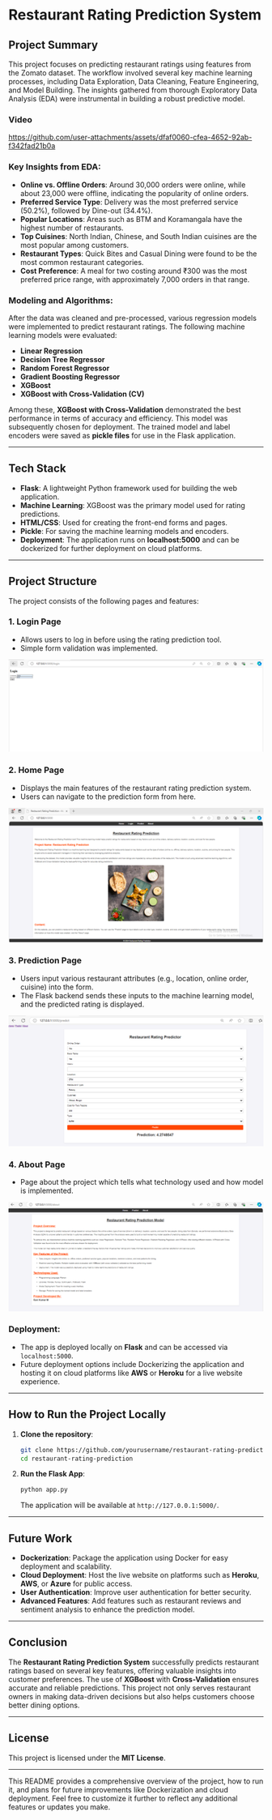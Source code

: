 # **Restaurant Rating Prediction System**

## **Project Summary**

This project focuses on predicting restaurant ratings using features from the Zomato dataset. The workflow involved several key machine learning processes, including Data Exploration, Data Cleaning, Feature Engineering, and Model Building. The insights gathered from thorough Exploratory Data Analysis (EDA) were instrumental in building a robust predictive model.

### Video 

https://github.com/user-attachments/assets/dfaf0060-cfea-4652-92ab-f342fad21b0a

### **Key Insights from EDA**:
- **Online vs. Offline Orders**: Around 30,000 orders were online, while about 23,000 were offline, indicating the popularity of online orders.
- **Preferred Service Type**: Delivery was the most preferred service (50.2%), followed by Dine-out (34.4%).
- **Popular Locations**: Areas such as BTM and Koramangala have the highest number of restaurants.
- **Top Cuisines**: North Indian, Chinese, and South Indian cuisines are the most popular among customers.
- **Restaurant Types**: Quick Bites and Casual Dining were found to be the most common restaurant categories.
- **Cost Preference**: A meal for two costing around ₹300 was the most preferred price range, with approximately 7,000 orders in that range.

### **Modeling and Algorithms**:
After the data was cleaned and pre-processed, various regression models were implemented to predict restaurant ratings. The following machine learning models were evaluated:
- **Linear Regression**
- **Decision Tree Regressor**
- **Random Forest Regressor**
- **Gradient Boosting Regressor**
- **XGBoost**
- **XGBoost with Cross-Validation (CV)**

Among these, **XGBoost with Cross-Validation** demonstrated the best performance in terms of accuracy and efficiency. This model was subsequently chosen for deployment. The trained model and label encoders were saved as **pickle files** for use in the Flask application.

---

## **Tech Stack**

- **Flask**: A lightweight Python framework used for building the web application.
- **Machine Learning**: XGBoost was the primary model used for rating predictions.
- **HTML/CSS**: Used for creating the front-end forms and pages.
- **Pickle**: For saving the machine learning models and encoders.
- **Deployment**: The application runs on **localhost:5000** and can be dockerized for further deployment on cloud platforms.

---

## **Project Structure**

The project consists of the following pages and features:

### **1. Login Page**
- Allows users to log in before using the rating prediction tool.
- Simple form validation was implemented.

![Alt text](https://github.com/raviatkumar/Restaurant_Rating_Prediction/blob/main/output/image3.PNG?raw=true)

### **2. Home Page**
- Displays the main features of the restaurant rating prediction system.
- Users can navigate to the prediction form from here.

![Alt text](https://raw.githubusercontent.com/raviatkumar/Restaurant_Rating_Prediction/refs/heads/main/output/image1.PNG)

### **3. Prediction Page**
- Users input various restaurant attributes (e.g., location, online order, cuisine) into the form.
- The Flask backend sends these inputs to the machine learning model, and the predicted rating is displayed.

![Alt text](https://raw.githubusercontent.com/raviatkumar/Restaurant_Rating_Prediction/refs/heads/main/output/image4.PNG)

### **4. About Page**
- Page about the project which tells what technology used and how model is implemented.

![Alt text](https://raw.githubusercontent.com/raviatkumar/Restaurant_Rating_Prediction/refs/heads/main/output/image2.PNG)
 
### **Deployment**:
- The app is deployed locally on **Flask** and can be accessed via `localhost:5000`.
- Future deployment options include Dockerizing the application and hosting it on cloud platforms like **AWS** or **Heroku** for a live website experience.

---

## **How to Run the Project Locally**

1. **Clone the repository**:
   ```bash
   git clone https://github.com/yourusername/restaurant-rating-prediction.git
   cd restaurant-rating-prediction
   ```
2. **Run the Flask App**:
   ```bash
   python app.py
   ```
   The application will be available at `http://127.0.0.1:5000/`.

---

## **Future Work**

- **Dockerization**: Package the application using Docker for easy deployment and scalability.
- **Cloud Deployment**: Host the live website on platforms such as **Heroku**, **AWS**, or **Azure** for public access.
- **User Authentication**: Improve user authentication for better security.
- **Advanced Features**: Add features such as restaurant reviews and sentiment analysis to enhance the prediction model.

---

## **Conclusion**

The **Restaurant Rating Prediction System** successfully predicts restaurant ratings based on several key features, offering valuable insights into customer preferences. The use of **XGBoost** with **Cross-Validation** ensures accurate and reliable predictions. This project not only serves restaurant owners in making data-driven decisions but also helps customers choose better dining options.

---

## **License**

This project is licensed under the **MIT License**.

---

This README provides a comprehensive overview of the project, how to run it, and plans for future improvements like Dockerization and cloud deployment. Feel free to customize it further to reflect any additional features or updates you make.
